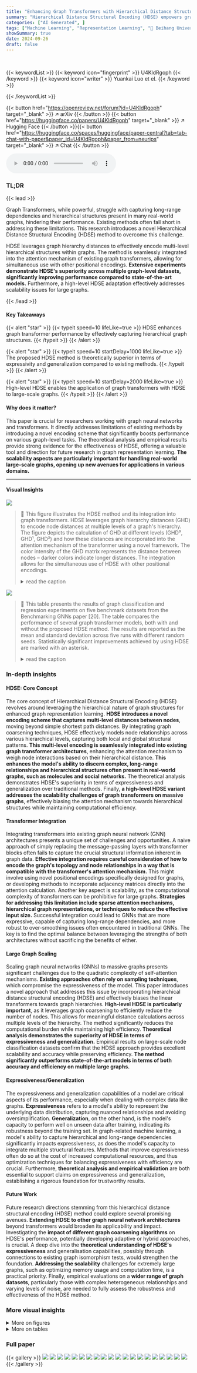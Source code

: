```yaml
---
title: "Enhancing Graph Transformers with Hierarchical Distance Structural Encoding"
summary: "Hierarchical Distance Structural Encoding (HDSE) empowers graph transformers to better capture hierarchical graph structures, leading to improved performance in graph classification and regression tas..."
categories: ["AI Generated", ]
tags: ["Machine Learning", "Representation Learning", "🏢 Beihang University",]
showSummary: true
date: 2024-09-26
draft: false
---
```


<br>

{{< keywordList >}}
{{< keyword icon="fingerprint" >}} U4KldRgoph {{< /keyword >}}
{{< keyword icon="writer" >}} Yuankai Luo et el. {{< /keyword >}}
 
{{< /keywordList >}}

{{< button href="https://openreview.net/forum?id=U4KldRgoph" target="_blank" >}}
↗ arXiv
{{< /button >}}
{{< button href="https://huggingface.co/papers/U4KldRgoph" target="_blank" >}}
↗ Hugging Face
{{< /button >}}{{< button href="https://huggingface.co/spaces/huggingface/paper-central?tab=tab-chat-with-paper&paper_id=U4KldRgoph&paper_from=neurips" target="_blank" >}}
↗ Chat
{{< /button >}}




<audio controls>
    <source src="https://ai-paper-reviewer.com/U4KldRgoph/podcast.wav" type="audio/wav">
    Your browser does not support the audio element.
</audio>


### TL;DR


{{< lead >}}

Graph Transformers, while powerful, struggle with capturing long-range dependencies and hierarchical structures present in many real-world graphs, hindering their performance. Existing methods often fall short in addressing these limitations.  This research introduces a novel Hierarchical Distance Structural Encoding (HDSE) method to overcome this challenge.



HDSE leverages graph hierarchy distances to effectively encode multi-level hierarchical structures within graphs.  The method is seamlessly integrated into the attention mechanism of existing graph transformers, allowing for simultaneous use with other positional encodings. **Extensive experiments demonstrate HDSE's superiority across multiple graph-level datasets, significantly improving performance compared to state-of-the-art models.**  Furthermore, a high-level HDSE adaptation effectively addresses scalability issues for large graphs.

{{< /lead >}}


#### Key Takeaways

{{< alert "star" >}}
{{< typeit speed=10 lifeLike=true >}} HDSE enhances graph transformer performance by effectively capturing hierarchical graph structures. {{< /typeit >}}
{{< /alert >}}

{{< alert "star" >}}
{{< typeit speed=10 startDelay=1000 lifeLike=true >}} The proposed HDSE method is theoretically superior in terms of expressivity and generalization compared to existing methods. {{< /typeit >}}
{{< /alert >}}

{{< alert "star" >}}
{{< typeit speed=10 startDelay=2000 lifeLike=true >}} High-level HDSE enables the application of graph transformers with HDSE to large-scale graphs. {{< /typeit >}}
{{< /alert >}}

#### Why does it matter?
This paper is crucial for researchers working with graph neural networks and transformers.  It directly addresses limitations of existing methods by introducing a novel encoding scheme that significantly boosts performance on various graph-level tasks. The theoretical analysis and empirical results provide strong evidence for the effectiveness of HDSE, offering a valuable tool and direction for future research in graph representation learning.  **The scalability aspects are particularly important for handling real-world large-scale graphs, opening up new avenues for applications in various domains.**

------
#### Visual Insights



![](https://ai-paper-reviewer.com/U4KldRgoph/figures_1_1.jpg)

> 🔼 This figure illustrates the HDSE method and its integration into graph transformers.  HDSE leverages graph hierarchy distances (GHD) to encode node distances at multiple levels of a graph's hierarchy.  The figure depicts the calculation of GHD at different levels (GHD⁰, GHD¹, GHD²) and how these distances are incorporated into the attention mechanism of the transformer using a novel framework.  The color intensity of the GHD matrix represents the distance between nodes – darker colors indicate longer distances.  The integration allows for the simultaneous use of HDSE with other positional encodings.
> <details>
> <summary>read the caption</summary>
> Figure 1: Overview of our proposed hierarchical distance structural encoding (HDSE) and its integration with graph transformers. HDSE uses the graph hierarchy distance (GHD, refer to Definition 1) that can capture interpretable patterns in graph-structured data by using diverse graph coarsening algorithms. Darker colors indicate longer distances.
> </details>





![](https://ai-paper-reviewer.com/U4KldRgoph/tables_2_1.jpg)

> 🔼 This table presents the results of graph classification and regression experiments on five benchmark datasets from the Benchmarking GNNs paper [20].  The table compares the performance of several graph transformer models, both with and without the proposed HDSE method. The results are reported as the mean and standard deviation across five runs with different random seeds.  Statistically significant improvements achieved by using HDSE are marked with an asterisk.
> <details>
> <summary>read the caption</summary>
> Table 2: Test performance in five benchmarks from [20]. The results are presented as the mean ± standard deviation from 5 runs using different random seeds. Baseline results were obtained from their respective original papers. * indicates a statistically significant difference against the baseline w/o HDSE from the one-tailed t-test. Highlighted are the top first, second and third results.
> </details>





### In-depth insights


#### HDSE: Core Concept
The core concept of Hierarchical Distance Structural Encoding (HDSE) revolves around leveraging the hierarchical nature of graph structures for enhanced graph representation learning.  **HDSE introduces a novel encoding scheme that captures multi-level distances between nodes**, moving beyond simple shortest path distances. By integrating graph coarsening techniques, HDSE effectively models node relationships across various hierarchical levels, capturing both local and global structural patterns. **This multi-level encoding is seamlessly integrated into existing graph transformer architectures**, enhancing the attention mechanism to weigh node interactions based on their hierarchical distance.  **This enhances the model's ability to discern complex, long-range relationships and hierarchical structures often present in real-world graphs, such as molecules and social networks.** The theoretical analysis demonstrates HDSE's superiority in terms of expressiveness and generalization over traditional methods.  Finally, **a high-level HDSE variant addresses the scalability challenges of graph transformers on massive graphs**, effectively biasing the attention mechanism towards hierarchical structures while maintaining computational efficiency.

#### Transformer Integration
Integrating transformers into existing graph neural network (GNN) architectures presents a unique set of challenges and opportunities.  A naive approach of simply replacing the message-passing layers with transformer blocks often fails to capture the crucial structural information inherent in graph data.  **Effective integration requires careful consideration of how to encode the graph's topology and node relationships in a way that is compatible with the transformer's attention mechanism.** This might involve using novel positional encodings specifically designed for graphs, or developing methods to incorporate adjacency matrices directly into the attention calculation.  Another key aspect is scalability, as the computational complexity of transformers can be prohibitive for large graphs.  **Strategies for addressing this limitation include sparse attention mechanisms, hierarchical graph representations, or techniques to reduce the effective input size.**  Successful integration could lead to GNNs that are more expressive, capable of capturing long-range dependencies, and more robust to over-smoothing issues often encountered in traditional GNNs. The key is to find the optimal balance between leveraging the strengths of both architectures without sacrificing the benefits of either.

#### Large Graph Scaling
Scaling graph neural networks (GNNs) to massive graphs presents significant challenges due to the quadratic complexity of self-attention mechanisms.  **Existing approaches often rely on sampling techniques**, which compromise the expressiveness of the model.  This paper introduces a novel approach that addresses this issue by incorporating hierarchical distance structural encoding (HDSE) and effectively biases the linear transformers towards graph hierarchies. **High-level HDSE is particularly important**, as it leverages graph coarsening to efficiently reduce the number of nodes.  This allows for meaningful distance calculations across multiple levels of the hierarchy. The method significantly reduces the computational burden while maintaining high efficiency.  **Theoretical analysis demonstrates the superiority of HDSE in terms of expressiveness and generalization.**  Empirical results on large-scale node classification datasets confirm that the HDSE approach provides excellent scalability and accuracy while preserving efficiency. **The method significantly outperforms state-of-the-art models in terms of both accuracy and efficiency on multiple large graphs.**

#### Expressiveness/Generalization
The expressiveness and generalization capabilities of a model are critical aspects of its performance, especially when dealing with complex data like graphs.  **Expressiveness** refers to a model's ability to represent the underlying data distribution, capturing nuanced relationships and avoiding oversimplification.  **Generalization**, on the other hand, is the model's capacity to perform well on unseen data after training, indicating its robustness beyond the training set.  In graph-related machine learning, a model's ability to capture hierarchical and long-range dependencies significantly impacts expressiveness, as does the model's capacity to integrate multiple structural features.  Methods that improve expressiveness often do so at the cost of increased computational resources, and thus optimization techniques for balancing expressiveness with efficiency are crucial.  Furthermore, **theoretical analysis and empirical validation** are both essential to support claims on expressiveness and generalization, establishing a rigorous foundation for trustworthy results.

#### Future Work
Future research directions stemming from this hierarchical distance structural encoding (HDSE) method could explore several promising avenues. **Extending HDSE to other graph neural network architectures** beyond transformers would broaden its applicability and impact.  Investigating the **impact of different graph coarsening algorithms** on HDSE's performance, potentially developing adaptive or hybrid approaches, is crucial.  A deep dive into the **theoretical understanding of HDSE's expressiveness** and generalisation capabilities, possibly through connections to existing graph isomorphism tests, would strengthen the foundation.  **Addressing the scalability** challenges for extremely large graphs, such as optimizing memory usage and computation time, is a practical priority. Finally,  empirical evaluations on a **wider range of graph datasets**, particularly those with complex heterogeneous relationships and varying levels of noise, are needed to fully assess the robustness and effectiveness of the HDSE method.


### More visual insights

<details>
<summary>More on figures
</summary>


![](https://ai-paper-reviewer.com/U4KldRgoph/figures_4_1.jpg)

> 🔼 This figure shows examples of graph coarsening results and the resulting hierarchy distances calculated using HDSE.  The left side demonstrates HDSE's ability to identify chemical substructures (motifs) in molecule graphs, highlighting the interpretability of HDSE. The right side shows how HDSE successfully distinguishes between two graphs (Dodecahedron and Desargues) that are indistinguishable using only shortest path distance (SPD), showcasing the superior expressiveness of HDSE.
> <details>
> <summary>read the caption</summary>
> Figure 2: Examples of graph coarsening results and hierarchy distances. Left: HDSE can capture chemical motifs such as CF3 and aromatic rings on molecule graphs. Right: HDSE can distinguish the Dodecahedron and Desargues graphs. The Dodecahedral graph has 1-level hierarchy distances of length 2 (indicated by the dark color), while the Desargues graph doesn't. In contrast, the GD-WL test with SPD cannot distinguish these graphs [89].
> </details>



![](https://ai-paper-reviewer.com/U4KldRgoph/figures_8_1.jpg)

> 🔼 The figure visualizes attention weights learned by a classic graph transformer (GT) and the proposed HDSE-enhanced transformer.  It shows how HDSE refines attention by focusing on hierarchical structures within the graph, in contrast to the GT's more dispersed attention.  The left side shows the coarsening process.
> <details>
> <summary>read the caption</summary>
> Figure 3: Visualization of attention weights for the transformer attention and HDSE attention. The left side illustrates the graph coarsening result. The center column displays the attention weights of a sample node learned by the classic GT [19], while the right column showcases the attention weights learned by the HDSE attention.
> </details>



![](https://ai-paper-reviewer.com/U4KldRgoph/figures_16_1.jpg)

> 🔼 This figure visually demonstrates the capability of HDSE in capturing chemical motifs and distinguishing graphs that are indistinguishable using the GD-WL test with SPD. The left side shows how HDSE, utilizing graph coarsening, identifies chemical motifs (CF3 and aromatic rings) in molecule graphs, highlighting the hierarchical nature of the structural information captured. The right side illustrates the effectiveness of HDSE in distinguishing the Dodecahedron and Desargues graphs, which are known to be challenging for traditional methods like GD-WL with SPD.
> <details>
> <summary>read the caption</summary>
> Figure 2: Examples of graph coarsening results and hierarchy distances. Left: HDSE can capture chemical motifs such as CF3 and aromatic rings on molecule graphs. Right: HDSE can distinguish the Dodecahedron and Desargues graphs. The Dodecahedral graph has 1-level hierarchy distances of length 2 (indicated by the dark color), while the Desargues graph doesn't. In contrast, the GD-WL test with SPD cannot distinguish these graphs [89].
> </details>



![](https://ai-paper-reviewer.com/U4KldRgoph/figures_26_1.jpg)

> 🔼 This figure visualizes the attention weights of the transformer attention and HDSE attention for different nodes in molecular and peptide graphs.  The left side shows the graph after coarsening. The middle column shows the attention weights from the baseline Graph Transformer (GT), and the right column shows the attention weights from the GT model with HDSE.  The visualizations illustrate that HDSE helps the model focus its attention on relevant parts of the graph with multi-level hierarchical structures, rather than uniformly across all nodes like in the baseline GT.
> <details>
> <summary>read the caption</summary>
> Figure 5: Visualization of attention weights for the transformer attention and HDSE attention. The left side illustrates the graph coarsening result. The center column displays the attention weights of a randomly sample node (enclosed in a green dashed box) learned by the classic GT, while the right column showcases the attention weights learned by the HDSE attention. Note that different randomly selected nodes consistently demonstrate the ability to capture a multi-level hierarchical structure.
> </details>



</details>




<details>
<summary>More on tables
</summary>


![](https://ai-paper-reviewer.com/U4KldRgoph/tables_7_1.jpg)
> 🔼 This table presents the test performance results on five graph-level benchmark datasets from the Benchmarking GNNs paper [20].  It compares the performance of several graph transformer models, both with and without the proposed HDSE method.  The results, averaged over five runs with different random seeds, show the Mean Absolute Error (MAE) for regression tasks and accuracy for classification tasks. Statistically significant improvements (p<0.05) achieved by HDSE are marked with an asterisk (*). The top three performing models for each dataset are highlighted.
> <details>
> <summary>read the caption</summary>
> Table 2: Test performance in five benchmarks from [20]. The results are presented as the mean ± standard deviation from 5 runs using different random seeds. Baseline results were obtained from their respective original papers. * indicates a statistically significant difference against the baseline w/o HDSE from the one-tailed t-test. Highlighted are the top first, second and third results.
> </details>

![](https://ai-paper-reviewer.com/U4KldRgoph/tables_7_2.jpg)
> 🔼 This table presents the results of the proposed method and several baselines on two peptide datasets from the Long Range Graph Benchmark.  The metrics used are Average Precision (AP) for the Peptides-func dataset and Mean Absolute Error (MAE) for the Peptides-struct dataset.  The table highlights the improved performance of the proposed method (GraphGPS + HDSE) compared to other methods.
> <details>
> <summary>read the caption</summary>
> Table 3: Test performance on two peptide datasets from Long-Range Graph Benchmarks (LRGB) [23].
> </details>

![](https://ai-paper-reviewer.com/U4KldRgoph/tables_7_3.jpg)
> 🔼 This table presents the ablation study results on the ZINC dataset using different graph coarsening algorithms.  It compares the Mean Absolute Error (MAE) achieved by the SAT and GraphGPS models when combined with HDSE using various coarsening algorithms (METIS, Spectral, Loukas, Newman, Louvain). The 'w/o' row shows the baseline MAE without using any coarsening algorithm. This helps determine the best-performing coarsening technique for enhancing the accuracy of graph transformers with HDSE on the ZINC dataset.
> <details>
> <summary>read the caption</summary>
> Table 4: Ablation experiments of coarsening algorithms on ZINC.
> </details>

![](https://ai-paper-reviewer.com/U4KldRgoph/tables_8_1.jpg)
> 🔼 This table presents the results of node classification experiments on eleven large-scale graph datasets.  The table compares the performance of the proposed HDSE method (GOAT + HDSE) against various state-of-the-art graph neural networks (GNNs) and graph transformers. The results are presented as accuracy percentages, with standard deviations from multiple runs.  The table also notes instances where models ran out of memory (OOM) during training due to the size of the datasets.
> <details>
> <summary>read the caption</summary>
> Table 5: Node classification on large-scale graphs (%). The baseline results were primarily taken from [82], with the remaining obtained from their respective original papers. OOM indicates out-of-memory when training on a GPU with 24GB memory.
> </details>

![](https://ai-paper-reviewer.com/U4KldRgoph/tables_9_1.jpg)
> 🔼 This table compares the training time per epoch for three different graph transformer models: NodeFormer, SGFormer, and GOAT+HDSE. The comparison is done across five different large-scale graph datasets: PubMed, ogbn-proteins, ogbn-arxiv, ogbn-products, and ogbn-papers100M.  The results show that GOAT+HDSE achieves significantly faster training times compared to the other two models, highlighting its efficiency for large-scale graph processing.
> <details>
> <summary>read the caption</summary>
> Table 6: Efficiency comparison of GOAT + HDSE and scalable graph transformer competitors; training time per epoch.
> </details>

![](https://ai-paper-reviewer.com/U4KldRgoph/tables_9_2.jpg)
> 🔼 This ablation study investigates the impact of removing the high-level HDSE and replacing the coarsening projection matrix with the original projection matrix used in GOAT, demonstrating the contributions of each component to the model's performance across three datasets: Actor, ogbn-proteins, and arxiv-year.
> <details>
> <summary>read the caption</summary>
> Table 7: Ablation study of GOAT + HDSE. 'w/o coarsening' refers to replacing the projection matrix with the original projection matrix used in GOAT.
> </details>

![](https://ai-paper-reviewer.com/U4KldRgoph/tables_19_1.jpg)
> 🔼 This table presents the test performance results on five benchmark datasets from the Benchmarking GNNs paper [20].  The results are shown as mean ± standard deviation, obtained from five independent runs using different random seeds.  For comparison, baseline results from the original papers are also included.  A one-tailed t-test was used to determine statistical significance between the results with and without HDSE.  The top three performing models for each metric are highlighted.
> <details>
> <summary>read the caption</summary>
> Table 2: Test performance in five benchmarks from [20]. The results are presented as the mean ± standard deviation from 5 runs using different random seeds. Baseline results were obtained from their respective original papers. * indicates a statistically significant difference against the baseline w/o HDSE from the one-tailed t-test. Highlighted are the top first, second and third results.
> </details>

![](https://ai-paper-reviewer.com/U4KldRgoph/tables_20_1.jpg)
> 🔼 This table presents the hyperparameters used for training the GraphGPS model enhanced with HDSE on five benchmark datasets from the Benchmarking GNNs paper [20].  The hyperparameters shown include the number of GPS layers, hidden dimension, type of GPS-MPNN and GPS-GlobAttn modules, the number of heads, attention dropout rate, graph pooling method, positional encoding type and dimension, positional encoding generation method, batch size, learning rate, number of epochs, number of warmup epochs, weight decay, maximum hierarchy level K, coarsening algorithm, and the total number of parameters. These settings are dataset-specific, and the details for each dataset are provided in separate rows.
> <details>
> <summary>read the caption</summary>
> Table 9: Hyperparameters of GraphGPS + HDSE for five datasets from [20].
> </details>

![](https://ai-paper-reviewer.com/U4KldRgoph/tables_20_2.jpg)
> 🔼 This table lists the hyperparameters used for the GraphGPS + HDSE model on five benchmark datasets from the Benchmarking GNNs paper [20].  The hyperparameters include details about the number of GPS layers, hidden dimension, the type of MPNN and global attention used, the number of heads in the attention mechanism, the attention dropout rate, the type of graph pooling used, the type of positional encoding, the dimension of the positional encoding, the positional encoding encoder, the batch size, the learning rate, the number of epochs, the number of warmup epochs, the weight decay, the maximum hierarchy level (K), the coarsening algorithm used, and the total number of parameters.  Each dataset has a slightly different set of hyperparameters to optimize performance.
> <details>
> <summary>read the caption</summary>
> Table 9: Hyperparameters of GraphGPS + HDSE for five datasets from [20].
> </details>

![](https://ai-paper-reviewer.com/U4KldRgoph/tables_21_1.jpg)
> 🔼 This table lists the hyperparameters used for the GOAT + HDSE model on various datasets.  It shows how the hyperparameters, such as the number of layers, hidden dimension, number of heads, and learning rate, were adjusted based on the characteristics of each dataset. The table also indicates the type of local GNN used (GCN or GraphSAGE) and the number of GNN layers for each dataset.
> <details>
> <summary>read the caption</summary>
> Table 11: GOAT + HDSE dataset-specific hyperparameter settings.
> </details>

![](https://ai-paper-reviewer.com/U4KldRgoph/tables_21_2.jpg)
> 🔼 This table presents the results of node classification experiments conducted on two large-scale heterophilic graph datasets: Pokec and snap-patents.  The accuracy is reported for three different models: LINKX (a baseline model), GOAT (a graph transformer model), and GOAT + HDSE (the proposed model that integrates Hierarchical Distance Structural Encoding). The results demonstrate the superior performance of GOAT + HDSE compared to the baseline models on both datasets, indicating the effectiveness of the HDSE method in handling heterophilic graphs.
> <details>
> <summary>read the caption</summary>
> Table 12: Performance on large-scale heterophilic graphs.
> </details>

![](https://ai-paper-reviewer.com/U4KldRgoph/tables_22_1.jpg)
> 🔼 This table presents the results of a sensitivity analysis conducted to determine the optimal value for the maximum hierarchy level (K) in the GraphGPS + HDSE model.  The analysis was performed on the ZINC dataset, evaluating the Mean Absolute Error (MAE) for different values of K (0, 1, and 2). K=0 represents using only the shortest path distance (SPD), while K=1 and K=2 represent incorporating hierarchical distances at different levels.  The results indicate the impact of incorporating hierarchical information on model performance.
> <details>
> <summary>read the caption</summary>
> Table 13: Sensitivity analysis on the maximum hierarchy level K of GraphGPS + HDSE on ZINC.
> </details>

![](https://ai-paper-reviewer.com/U4KldRgoph/tables_22_2.jpg)
> 🔼 This table presents the results of a sensitivity analysis conducted to determine the optimal maximum hierarchy level (K) for the GOAT + HDSE model.  The analysis was performed on three large-scale graph datasets: Squirrel, arxiv-year, and ogbn-arxiv. The table shows the accuracy achieved for each dataset with K values of 1 and 2.  The results help in identifying the best value of K that balances model performance and complexity.
> <details>
> <summary>read the caption</summary>
> Table 14: Sensitivity analysis on the maximum hierarchy level K of GOAT + HDSE.
> </details>

![](https://ai-paper-reviewer.com/U4KldRgoph/tables_22_3.jpg)
> 🔼 This table presents the average and maximum graph diameters for seven datasets used in the graph classification experiments.  The datasets include ZINC, MNIST, CIFAR10, PATTERN, CLUSTER, Peptides-func, and Peptides-struct. The diameter is a measure of the longest shortest path between any two nodes in a graph.  The values illustrate the range of graph sizes and complexities considered in the study.  This information is useful in understanding the scope and challenges of the graph classification task and in selecting appropriate values for hyperparameters like maximum distance length (L) in the HDSE method.
> <details>
> <summary>read the caption</summary>
> Table 15: Overview of the graph diameters of datasets used in graph classification
> </details>

![](https://ai-paper-reviewer.com/U4KldRgoph/tables_22_4.jpg)
> 🔼 This table presents the results of the graph classification and regression tasks on two peptide datasets from the Long Range Graph Benchmark [23].  The table compares the performance of GraphGPS, a state-of-the-art graph transformer, with and without HDSE (Hierarchical Distance Structural Encoding). The results show the Average Precision (AP) for the Peptides-func dataset and the Mean Absolute Error (MAE) for the Peptides-struct dataset. The comparison highlights the improvement in performance achieved by incorporating HDSE into the GraphGPS model.
> <details>
> <summary>read the caption</summary>
> Table 3: Test performance on two peptide datasets from Long-Range Graph Benchmarks (LRGB) [23].
> </details>

![](https://ai-paper-reviewer.com/U4KldRgoph/tables_22_5.jpg)
> 🔼 This table shows the runtime of different coarsening algorithms (including distance calculation) for four graph-level datasets: ZINC, PATTERN, MNIST, and P-func.  The results highlight the efficiency of the METIS algorithm compared to Newman and Louvain, especially for larger datasets where Newman's runtime becomes impractical.  The table demonstrates the relatively low computational overhead introduced by the HDSE method itself.
> <details>
> <summary>read the caption</summary>
> Table 17: Empirical runtime of coarsening algorithms.
> </details>

![](https://ai-paper-reviewer.com/U4KldRgoph/tables_23_1.jpg)
> 🔼 This table presents the results of node classification experiments on three benchmark datasets (Cora, CiteSeer, and PubMed) using the GOAT model with and without the HDSE method.  Two different linear coarsening algorithms (METIS and Loukas) are compared within the HDSE method to evaluate their impact on classification performance. The table shows the accuracy of each method on each dataset, indicating the improvement achieved by incorporating the HDSE method and highlighting the algorithm's comparative efficiency.
> <details>
> <summary>read the caption</summary>
> Table 18: Node classification results with linear coarsening algorithms on Cora, CiteSeer, and PubMed.
> </details>

![](https://ai-paper-reviewer.com/U4KldRgoph/tables_23_2.jpg)
> 🔼 This table presents the results of node classification experiments on a synthetic dataset called 'Community-small', which consists of 100 graphs each having two distinct communities.  The experiments compare three different methods: GT (Graph Transformer), GT + SPD (Graph Transformer with Shortest Path Distance encoding), and GT + HDSE (Graph Transformer with Hierarchical Distance Structural Encoding). The results are shown in terms of accuracy, representing the percentage of correctly classified nodes.  The table highlights the superior performance of GT + HDSE compared to the other two methods, demonstrating the effectiveness of incorporating hierarchical distance information for improved node classification in graphs with community structures.
> <details>
> <summary>read the caption</summary>
> Table 19: Node classification on synthetic community datasets.
> </details>

![](https://ai-paper-reviewer.com/U4KldRgoph/tables_24_1.jpg)
> 🔼 This table presents the results of node classification experiments on eleven large-scale graph datasets.  It compares the performance of several methods, including the proposed HDSE method integrated into graph transformers, against various GNN baselines. The table shows accuracy scores for each model and dataset.  OOM indicates that the model ran out of memory during training on a 24GB GPU.
> <details>
> <summary>read the caption</summary>
> Table 5: Node classification on large-scale graphs (%). The baseline results were primarily taken from [82], with the remaining obtained from their respective original papers. OOM indicates out-of-memory when training on a GPU with 24GB memory.
> </details>

![](https://ai-paper-reviewer.com/U4KldRgoph/tables_24_2.jpg)
> 🔼 This table presents the results of node classification experiments using the Gapformer model, both with and without the Hierarchical Distance Structural Encoding (HDSE) method.  It shows the accuracy achieved on three benchmark datasets: Cora, CiteSeer, and PubMed.  The comparison allows for evaluating the impact of HDSE on the Gapformer's performance.
> <details>
> <summary>read the caption</summary>
> Table 21: Node classification results of Gapformer with and without HDSE on Cora, CiteSeer, and PubMed.
> </details>

![](https://ai-paper-reviewer.com/U4KldRgoph/tables_24_3.jpg)
> 🔼 This table presents the results of five graph-level benchmark datasets from [20] comparing the performance of several graph transformer models.  The models are tested using different random seeds, and results are expressed as the mean and standard deviation of five runs.  The table compares baseline models with those enhanced using the HDSE method. A * indicates where a statistically significant improvement was achieved over the baseline models.
> <details>
> <summary>read the caption</summary>
> Table 2: Test performance in five benchmarks from [20]. The results are presented as the mean ± standard deviation from 5 runs using different random seeds. Baseline results were obtained from their respective original papers. * indicates a statistically significant difference against the baseline w/o HDSE from the one-tailed t-test. Highlighted are the top first, second and third results.
> </details>

</details>




### Full paper

{{< gallery >}}
<img src="https://ai-paper-reviewer.com/U4KldRgoph/1.png" class="grid-w50 md:grid-w33 xl:grid-w25" />
<img src="https://ai-paper-reviewer.com/U4KldRgoph/2.png" class="grid-w50 md:grid-w33 xl:grid-w25" />
<img src="https://ai-paper-reviewer.com/U4KldRgoph/3.png" class="grid-w50 md:grid-w33 xl:grid-w25" />
<img src="https://ai-paper-reviewer.com/U4KldRgoph/4.png" class="grid-w50 md:grid-w33 xl:grid-w25" />
<img src="https://ai-paper-reviewer.com/U4KldRgoph/5.png" class="grid-w50 md:grid-w33 xl:grid-w25" />
<img src="https://ai-paper-reviewer.com/U4KldRgoph/6.png" class="grid-w50 md:grid-w33 xl:grid-w25" />
<img src="https://ai-paper-reviewer.com/U4KldRgoph/7.png" class="grid-w50 md:grid-w33 xl:grid-w25" />
<img src="https://ai-paper-reviewer.com/U4KldRgoph/8.png" class="grid-w50 md:grid-w33 xl:grid-w25" />
<img src="https://ai-paper-reviewer.com/U4KldRgoph/9.png" class="grid-w50 md:grid-w33 xl:grid-w25" />
<img src="https://ai-paper-reviewer.com/U4KldRgoph/10.png" class="grid-w50 md:grid-w33 xl:grid-w25" />
<img src="https://ai-paper-reviewer.com/U4KldRgoph/11.png" class="grid-w50 md:grid-w33 xl:grid-w25" />
<img src="https://ai-paper-reviewer.com/U4KldRgoph/12.png" class="grid-w50 md:grid-w33 xl:grid-w25" />
<img src="https://ai-paper-reviewer.com/U4KldRgoph/13.png" class="grid-w50 md:grid-w33 xl:grid-w25" />
<img src="https://ai-paper-reviewer.com/U4KldRgoph/14.png" class="grid-w50 md:grid-w33 xl:grid-w25" />
<img src="https://ai-paper-reviewer.com/U4KldRgoph/15.png" class="grid-w50 md:grid-w33 xl:grid-w25" />
<img src="https://ai-paper-reviewer.com/U4KldRgoph/16.png" class="grid-w50 md:grid-w33 xl:grid-w25" />
<img src="https://ai-paper-reviewer.com/U4KldRgoph/17.png" class="grid-w50 md:grid-w33 xl:grid-w25" />
<img src="https://ai-paper-reviewer.com/U4KldRgoph/18.png" class="grid-w50 md:grid-w33 xl:grid-w25" />
<img src="https://ai-paper-reviewer.com/U4KldRgoph/19.png" class="grid-w50 md:grid-w33 xl:grid-w25" />
<img src="https://ai-paper-reviewer.com/U4KldRgoph/20.png" class="grid-w50 md:grid-w33 xl:grid-w25" />
{{< /gallery >}}